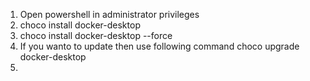 1) Open powershell in administrator privileges
2) choco install docker-desktop
3) choco install docker-desktop --force
4) If you wanto to update then use following command
   choco upgrade docker-desktop
5) 